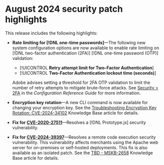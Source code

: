 # August 2024 security patch highlights

This release includes the following highlights:

* **Rate limiting for [!DNL one-time passwords]**—The following new system configuration options are now available to enable rate limiting on [!DNL two-factor authentication (2FA)] [!DNL one-time password (OTP)] validation:

  * [!UICONTROL **Retry attempt limit for Two-Factor Authentication**]
  * [!UICONTROL **Two-Factor Authentication lockout time (seconds)**]

  Adobe advises setting a threshold for 2FA OTP validation to limit the number of retry attempts to mitigate brute-force attacks. See [Security > 2FA](https://experienceleague.adobe.com/en/docs/commerce-admin/config/security/2fa) in the _Configuration Reference Guide_ for more information. <!-- AC-12095 -->

* **Encryption key rotation**—A new CLI command is now available for changing your encryption key. See the [Troubleshooting Encryption Key Rotation: CVE-2024-34102](https://experienceleague.adobe.com/en/docs/commerce-knowledge-base/kb/troubleshooting/known-issues-patches-attached/troubleshooting-encryption-key-rotation-cve-2024-34102) Knowledge Base article for details.

* **Fix for [CVE-2020-27511](https://nvd.nist.gov/vuln/detail/CVE-2020-27511)**—Resolves a [!DNL Prototype.js] security vulnerability.<!-- AC-11936 -->

* **Fix for [CVE-2024-39397](https://nvd.nist.gov/vuln/detail/CVE-2024-39397)**—Resolves a remote code execution security vulnerability. This vulnerability affects merchants using the Apache web server for on-premises or self-hosted deployments. This fix is also available as an isolated patch. See the [TBD - MSKB-2658](https://experienceleague-review.corp.adobe.com/en/docs/commerce-knowledge-base/kb/overview?lang=en) Knowledge Base article for details.<!-- ACSD-60551 -->

